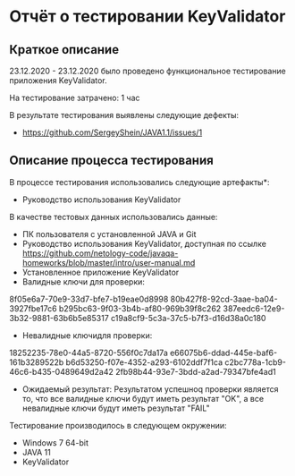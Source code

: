 # Отчёт о тестировании KeyValidator

## Краткое описание

23.12.2020 - 23.12.2020 было проведено функциональное тестирование приложения KeyValidator.

На тестирование затрачено: 1 час

В результате тестирования выявлены следующие дефекты:
* https://github.com/SergeyShein/JAVA1.1/issues/1


## Описание процесса тестирования

В процессе тестирования использовались следующие артефакты*:
* Руководство использования KeyValidator

В качестве тестовых данных использовались данные:
* ПК пользователя с установленной JAVA и Git
* Руководство использования KeyValidator, доступная по ссылке https://github.com/netology-code/javaqa-homeworks/blob/master/intro/user-manual.md
* Установленное приложение KeyValidator
* Валидные ключи для проверки:

8f05e6a7-70e9-33d7-bfe7-b19eae0d8998
80b427f8-92cd-3aae-ba04-3927fbe17c6
b295bc63-9f03-3b4b-af80-969b39f8c262
387eedc6-12e9-3b32-9881-63b6b5e85317
c19a8cf9-5c3a-37c5-b7f3-d16d38a0c180

* Невалидные ключидля проверки:

18252235-78e0-44a5-8720-556f0c7da17a
e66075b6-ddad-445e-baf6-161b3289522b
b6d53250-f07e-4352-a293-6102ddf7f1ca
c2bc778a-1cb9-46c6-b435-0489649d2a42
2fb98b44-93e7-3bdd-a2ad-79347bfe4ad1
* Ожидаемый результат: Результатом успешноq проверки является то, что все валидные ключи будут иметь результат "OK", а все невалидные ключи будут иметь результат "FAIL"

Тестирование производилось в следующем окружении:
* Windows 7 64-bit
* JAVA 11
* KeyValidator
